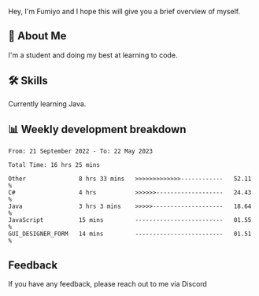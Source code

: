 
Hey, I'm Fumiyo and I hope this will give you a brief overview of myself.


## 🚀 About Me
I'm a student and doing my best at learning to code.


## 🛠 Skills

Currently learning Java.


## 📊 Weekly development breakdown
<!--START_SECTION:waka-->

```text
From: 21 September 2022 - To: 22 May 2023

Total Time: 16 hrs 25 mins

Other               8 hrs 33 mins   >>>>>>>>>>>>>------------   52.11 %
C#                  4 hrs           >>>>>>-------------------   24.43 %
Java                3 hrs 3 mins    >>>>>--------------------   18.64 %
JavaScript          15 mins         -------------------------   01.55 %
GUI_DESIGNER_FORM   14 mins         -------------------------   01.51 %
```

<!--END_SECTION:waka-->


## Feedback

If you have any feedback, please reach out to me via Discord
